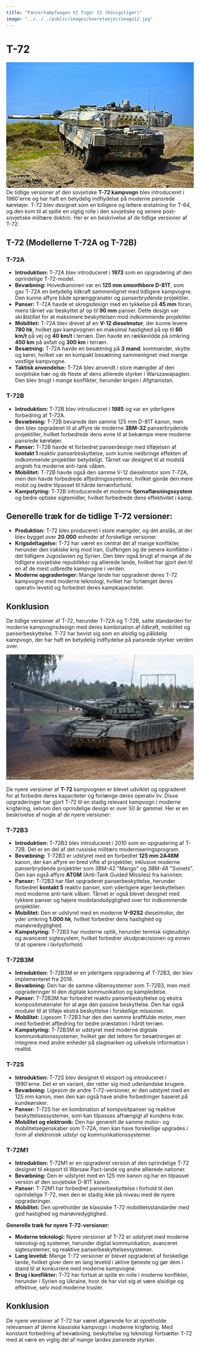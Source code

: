 ```yaml
---
title: "Panzerkampfwagen VI Tiger II (Königstiger)"
image: "../../../public/images/koeretoejer/image12.jpg"
---
```

# T-72

![Et billede, der indeholder sky, tank, våben, KampvognAutomatisk genereret beskrivelse](../../../public/images/koeretoejer/image12.jpg)
De tidlige versioner af den sovjetiske **T-72 kampvogn** blev introduceret i 1960'erne og har haft en betydelig indflydelse på moderne pansrede køretøjer. T-72 blev designet som en billigere og lettere erstatning for T-64, og den kom til at spille en vigtig rolle i den sovjetiske og senere post-sovjetiske militære doktrin. Her er en beskrivelse af de tidlige versioner af T-72:

## T-72 (Modellerne T-72A og T-72B)

### T-72A

* **Introduktion:** T-72A blev introduceret i **1973** som en opgradering af den oprindelige T-72-model.  
* **Bevæbning:** Hovedkanonen var en **125 mm smoothbore D-81T**, som gav T-72A en betydelig ildkraft sammenlignet med tidligere kampvogne. Den kunne affyre både sprænggranater og panserbrydende projektiler.  
* **Panser:** T-72A havde et skrogsdesign med en tykkelse på **45 mm** foran, mens tårnet var beskyttet af op til **90 mm** panser. Dette design var skråtstillet for at maksimere beskyttelsen mod indkommende projektiler.  
* **Mobilitet:** T-72A blev drevet af en **V-12 dieselmotor**, der kunne levere **780 hk**, hvilket gav kampvognen en maksimal hastighed på op til **60 km/t** på vej og **40 km/t** i terræn. Den havde en rækkevidde på omkring **450 km** på asfalt og **300 km** i terræn.  
* **Besætning:** T-72A havde en besætning på **3 mand**: kommandør, skytte og kører, hvilket var en kompakt besætning sammenlignet med mange vestlige kampvogne.  
* **Taktisk anvendelse:** T-72A blev anvendt i store mængder af den sovjetiske hær og de fleste af dens allierede styrker i Warszawapagten. Den blev brugt i mange konflikter, herunder krigen i Afghanistan.

### T-72B

* **Introduktion:** T-72B blev introduceret i **1985** og var en yderligere forbedring af T-72A.  
* **Bevæbning:** T-72B bevarede den samme 125 mm D-81T kanon, men den blev opgraderet til at affyre de moderne **3BM-32** panserbrydende projektiller, hvilket forbedrede dens evne til at bekæmpe mere moderne pansrede køretøjer.  
* **Panser:** T-72B havde et forbedret panserdesign med tilføjelsen af **kontakt 1** reaktiv panserbeskyttelse, som kunne nedbringe effekten af indkommende projektiler betydeligt. Tårnet var designet til at modstå angreb fra moderne anti-tank våben.  
* **Mobilitet:** T-72B havde også den samme V-12 dieselmotor som T-72A, men den havde forbedrede affjedringssystemer, hvilket gjorde den mere mobil og bedre tilpasset til hårde terrænforhold.  
* **Kampstyring:** T-72B introducerede et moderne **fjernaflæsningssystem** og bedre optiske sigtemidler, hvilket forbedrede dens effektivitet i kamp.

## Generelle træk for de tidlige T-72 versioner:

* **Produktion:** T-72 blev produceret i store mængder, og det anslås, at der blev bygget over **20.000** enheder af forskellige versioner.  
* **Krigsdeltagelse:** T-72 har været en central del af mange konflikter, herunder den irakiske krig mod Iran, Gulfkrigen og de senere konflikter i det tidligere Jugoslavien og Syrien. Den blev også brugt af mange af de tidligere sovjetiske republikker og allierede lande, hvilket har gjort den til en af de mest udbredte kampvogne i verden.  
* **Moderne opgraderinger:** Mange lande har opgraderet deres T-72 kampvogne med moderne teknologi, hvilket har forlænget deres operativ levetid og forbedret deres kampkapaciteter.

## Konklusion

De tidlige versioner af T-72, herunder T-72A og T-72B, satte standarden for moderne kampvognsdesign med deres kombination af ildkraft, mobilitet og panserbeskyttelse. T-72 har bevist sig som en alsidig og pålidelig kampvogn, der har haft en betydelig indflydelse på pansrede styrker verden over.

![Et billede, der indeholder tank, Kampvogn, våben, udendørsAutomatisk genereret beskrivelse](../../../public/images/koeretoejer/image13.jpg)

De nyere versioner af **T-72** kampvognen er blevet udviklet og opgraderet for at forbedre deres kapaciteter og forlænge deres operativ liv. Disse opgraderinger har gjort T-72 til en stadig relevant kampvogn i moderne krigføring, selvom den oprindelige design er over 50 år gammel. Her er en beskrivelse af nogle af de nyere versioner:

### T-72B3

* **Introduktion:** T-72B3 blev introduceret i 2010 som en opgradering af T-72B. Det er en del af det russiske militærs moderniseringsprogram.  
* **Bevæbning:** T-72B3 er udstyret med en forbedret **125 mm 2A46M** kanon, der kan affyre en bred vifte af projektiler, inklusive moderne panserbrydende projektiler som 3BM-42 "Mango" og 3BM-48 "Svinets". Den kan også affyre **ATGM** (Anti-Tank Guided Missiles) fra kanonen.  
* **Panser:** T-72B3 har fået opgraderet panserbeskyttelse, herunder forbedret **kontakt 5** reaktiv panser, som yderligere øger beskyttelsen mod moderne anti-tank våben. Tårnet er også blevet designet med tykkere panser og højere modstandsdygtighed over for indkommende projektiler.  
* **Mobilitet:** Den er udstyret med en moderne **V-92S2** dieselmotor, der yder omkring **1.000 hk**, hvilket forbedrer dens hastighed og manøvredygtighed.  
* **Kampstyring:** T-72B3 har moderne optik, herunder termisk sigteudstyr og avanceret sigtesystem, hvilket forbedrer skudpræcisionen og evnen til at operere i lavlysforhold.

### T-72B3M

* **Introduktion:** T-72B3M er en yderligere opgradering af T-72B3, der blev implementeret fra 2016\.  
* **Bevæbning:** Den har de samme våbensystemer som T-72B3, men med opgraderinger til den digitale kommunikation og kampledelse.  
* **Panser:** T-72B3M har forbedret reaktiv panserbeskyttelse og ekstra kompositmaterialer for at øge den passive beskyttelse. Den har også moduler til at tilføje ekstra beskyttelse i forskellige missioner.  
* **Mobilitet:** Ligesom T-72B3 har den den samme kraftfulde motor, men med forbedret affjedring for bedre præstation i hårdt terræn.  
* **Kampstyring:** T-72B3M er udstyret med moderne digitale kommunikationssystemer, hvilket gør det lettere for besætningen at integrere med andre enheder på slagmarken og udveksle information i realtid.

### T-72S

* **Introduktion:** T-72S blev designet til eksport og introduceret i 1990'erne. Det er en variant, der retter sig mod udenlandske brugere.  
* **Bevæbning:** Ligesom de andre T-72-versioner, er den udstyret med en 125 mm kanon, men den kan også have andre forbedringer baseret på kundeønsker.  
* **Panser:** T-72S har en kombination af kompositpanser og reaktive beskyttelsessystemer, som kan tilpasses afhængigt af kundens krav.  
* **Mobilitet og elektronik:** Den har generelt de samme motor- og mobilitetsegenskaber som T-72A, men kan have forskellige upgrades i form af elektronisk udstyr og kommunikationssystemer.

### T-72M1

* **Introduktion:** T-72M1 er en opgraderet version af den oprindelige T-72 designet til eksport til Warsaw Pact-lande og andre allierede nationer.  
* **Bevæbning:** Den er udstyret med en 125 mm kanon og har en tilpasset version af den sovjetiske D-81T kanon.  
* **Panser:** T-72M1 har forbedret panserbeskyttelse i forhold til den oprindelige T-72, men den er stadig ikke på niveau med de nyere opgraderinger.  
* **Mobilitet:** Den opretholder de klassiske T-72 mobilitetsstandarder med god hastighed og manøvredygtighed.

**Generelle træk for nyere T-72-versioner:**

* **Moderne teknologi:** Nyere versioner af T-72 er udstyret med moderne teknologi og systemer, herunder digital kommunikation, avanceret sigtesystemer, og reaktive panserbeskyttelsessystemer.  
* **Lang levetid:** Mange T-72 versioner er blevet opgraderet af forskellige lande, hvilket giver dem en lang levetid i aktive tjeneste og gør dem i stand til at konkurrere med moderne kampvogne.  
* **Brug i konflikter:** T-72 har fortsat at spille en rolle i moderne konflikter, herunder i Syrien og Ukraine, hvor de har vist sig at være alsidige og effektive, selv mod moderne trusler.

## Konklusion

De nyere versioner af T-72 har været afgørende for at opretholde relevansen af denne klassiske kampvogn i moderne krigføring. Med konstant forbedring af bevæbning, beskyttelse og teknologi fortsætter T-72 med at være en vigtig del af mange landes pansrede styrker.